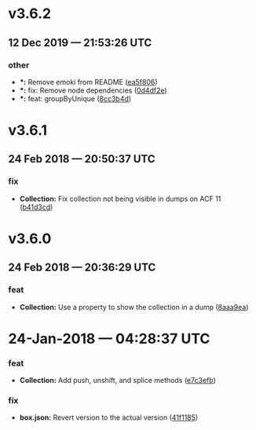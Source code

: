 # v3.6.2
## 12 Dec 2019 — 21:53:26 UTC

### other

+ __\*:__ Remove emoki from README
 ([ea5f806](https://github.com/elpete/cfcollection/commit/ea5f806815823c78e2244b138d71e74f9829b2f7))
+ __\*:__ fix: Remove node dependencies
 ([0d4df2e](https://github.com/elpete/cfcollection/commit/0d4df2e655781bf3b913d1a334b59ad5a39c9750))
+ __\*:__ feat: groupByUnique ([8cc3b4d](https://github.com/elpete/cfcollection/commit/8cc3b4d0304c35ae1b6f1fbee1e4320667b7974c))


# v3.6.1
## 24 Feb 2018 — 20:50:37 UTC

### fix

+ __Collection:__ Fix collection not being visible in dumps on ACF 11 ([b41d3cd](https://github.com/elpete/cfcollection/commit/b41d3cd060df47f5fbc244dec4f830821374980b))


# v3.6.0
## 24 Feb 2018 — 20:36:29 UTC

### feat

+ __Collection:__ Use a property to show the collection in a dump ([8aaa9ea](https://github.com/elpete/cfcollection/commit/8aaa9eae8731891d62d2f32c3b194bbcee57cbed))


# 24-Jan-2018 — 04:28:37 UTC

### feat

+ __Collection:__ Add push, unshift, and splice methods ([e7c3efb](https://github.com/elpete/cfcollection/commit/e7c3efb50e0fe249cb531a9c3327724ab896b87d))

### fix

+ __box.json:__ Revert version to the actual version ([41f1185](https://github.com/elpete/cfcollection/commit/41f1185ddd439d06b361d5874962ff77c2b6458e))
